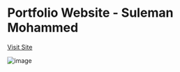 # Portfolio Website - Suleman Mohammed

[Visit Site](https://sulemanmohd.com/)

![image](https://github.com/ms181/suleman-portfolio/assets/82786072/a462ca22-d9d0-4179-8394-f7891e92321e)
